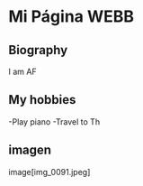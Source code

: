 # Mi Página WEBB

## Biography
I am AF
## My hobbies
-Play piano
-Travel to Th
## imagen
image[img_0091.jpeg]
